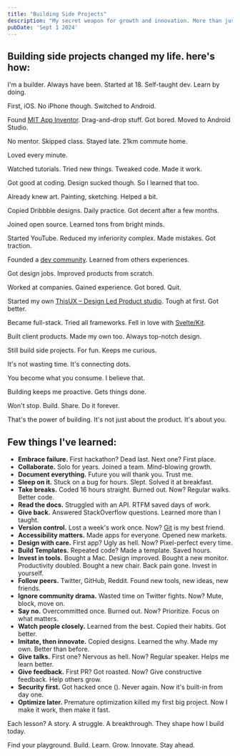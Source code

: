 ```yaml
---
title: "Building Side Projects"
description: "My secret weapon for growth and innovation. More than just hobbies, they're my playground for learning and staying ahead"
pubDate: 'Sept 1 2024'
---
```


## Building side projects changed my life. here's how:

I'm a builder. Always have been. Started at 18. Self-taught dev. Learn by doing.

First, iOS. No iPhone though. Switched to Android.

Found [MIT App Inventor](https://appinventor.mit.edu). Drag-and-drop stuff. Got bored. Moved to Android Studio.

No mentor. Skipped class. Stayed late. 21km commute home.

Loved every minute.

Watched tutorials. Tried new things. Tweaked code. Made it work.

Got good at coding. Design sucked though. So I learned that too.

Already knew art. Painting, sketching. Helped a bit.

Copied Dribbble designs. Daily practice. Got decent after a few months.

Joined open source. Learned tons from bright minds.

Started YouTube. Reduced my inferiority complex. Made mistakes. Got traction.

Founded a [dev community](https://github.com/TheCodeMonks). Learned from others experiences.

Got design jobs. Improved products from scratch.

Worked at companies. Gained experience. Got bored. Quit.

Started my own [ThisUX – Design Led Product studio](https://thisux.com). Tough at first. Got better.

Became full-stack. Tried all frameworks. Fell in love with [Svelte/Kit](svelte.dev).

Built client products. Made my own too. Always top-notch design.

Still build side projects. For fun. Keeps me curious.

It's not wasting time. It's connecting dots.

You become what you consume. I believe that.

Building keeps me proactive. Gets things done.

Won't stop. Build. Share. Do it forever.

That's the power of building. It's not just about the product. It's about you.

## Few things I've learned:

- **Embrace failure.** First hackathon? Dead last. Next one? First place.
- **Collaborate.** Solo for years. Joined a team. Mind-blowing growth.
- **Document everything.** Future you will thank you. Trust me.
- **Sleep on it.** Stuck on a bug for hours. Slept. Solved it at breakfast.
- **Take breaks.** Coded 16 hours straight. Burned out. Now? Regular walks. Better code.
- **Read the docs.** Struggled with an API. RTFM saved days of work.
- **Give back.** Answered StackOverflow questions. Learned more than I taught.
- **Version control.** Lost a week's work once. Now? [Git](https://github.com/Spikeysanju) is my best friend.
- **Accessibility matters.** Made apps for everyone. Opened new markets.
- **Design with care.** First app? Ugly as hell. Now? Pixel-perfect every time.
- **Build Templates.** Repeated code? Made a template. Saved hours.
- **Invest in tools.** Bought a Mac. Design improved. Bought a new monitor. Productivity doubled. Bought a new chair. Back pain gone. Invest in yourself.
- **Follow peers.** Twitter, GitHub, Reddit. Found new tools, new ideas, new friends.
- **Ignore community drama.** Wasted time on Twitter fights. Now? Mute, block, move on.
- **Say no.** Overcommitted once. Burned out. Now? Prioritize. Focus on what matters.
- **Watch people closely.** Learned from the best. Copied their habits. Got better.
- **Imitate, then innovate.** Copied designs. Learned the why. Made my own. Better than before.
- **Give talks.** First one? Nervous as hell. Now? Regular speaker. Helps me learn better.
- **Give feedback.** First PR? Got roasted. Now? Give constructive feedback. Help others grow.
- **Security first.** Got hacked once (). Never again. Now it's built-in from day one.
- **Optimize later.** Premature optimization killed my first big project. Now I make it work, then make it fast.

Each lesson? A story. A struggle. A breakthrough. They shape how I build today.

Find your playground. Build. Learn. Grow. Innovate. Stay ahead.

